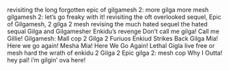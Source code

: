 
revisiting the long forgotten epic of gilgamesh 2: more gilga more mesh
gilgamesh 2: let’s go freaky with it!
revisiting the oft overlooked sequel, Epic of Gilgamesh, 2 gilga 2 mesh
revising the much hated sequel
the hated sequal
Gilga and Gilgamesher
Enkidu’s revenge
Don’t call me gilga!
Call me Gillie!
Gilgamesh: Mall cop
2 Gilga 2 Furiuos
Enkiud Strikes Back
Gilga Mia! Here we go again! 
Mesha Mia! Here We Go Again!
Lethal Gigla 
live free or mesh hard
the wrath of enkidu
2 Gilga 2 Epic
gilga 2: mesh cop
Why I Outta!
hey pal! i’m gilgin’ ova here!